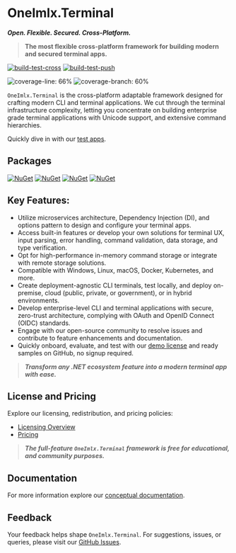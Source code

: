 # OneImlx.Terminal

***Open. Flexible. Secured. Cross-Platform.***

> **The most flexible cross-platform framework for building modern and secured terminal apps.**

[![build-test-cross](https://github.com/perpetualintelligence/terminal/actions/workflows/build-test-cross.yml/badge.svg)](https://github.com/perpetualintelligence/terminal/actions/workflows/build-test-cross.yml)
[![build-test-push](https://github.com/perpetualintelligence/terminal/actions/workflows/build-test-push.yml/badge.svg)](https://github.com/perpetualintelligence/terminal/actions/workflows/build-test-push.yml)

![coverage-line: 66%](https://img.shields.io/badge/coverage--line-66%25-yellow)
![coverage-branch: 60%](https://img.shields.io/badge/coverage--branch-60%25-orange)

`OneImlx.Terminal` is the cross-platform adaptable framework designed for crafting modern CLI and terminal applications. We cut through the terminal infrastructure complexity, letting you concentrate on building enterprise grade terminal applications with Unicode support, and extensive command hierarchies.

Quickly dive in with our [test apps](https://github.com/perpetualintelligence/terminal/tree/main/apps).

## Packages
[![NuGet](https://img.shields.io/nuget/vpre/OneImlx.Terminal?label=OneImlx.Terminal)](https://www.nuget.org/packages/OneImlx.Terminal)
[![NuGet](https://img.shields.io/nuget/vpre/OneImlx.Terminal.Authentication?label=OneImlx.Terminal.Authentication)](https://www.nuget.org/packages/OneImlx.Terminal.Authentication)
[![NuGet](https://img.shields.io/nuget/vpre/OneImlx.Terminal.AspNetCore?label=OneImlx.Terminal.AspNetCore)](https://www.nuget.org/packages/OneImlx.Terminal.AspNetCore)
[![NuGet](https://img.shields.io/nuget/vpre/OneImlx.Terminal.Client?label=OneImlx.Terminal.Client)](https://www.nuget.org/packages/OneImlx.Terminal.Client)

## **Key Features**:
- Utilize microservices architecture, Dependency Injection (DI), and options pattern to design and configure your terminal apps.
- Access built-in features or develop your own solutions for terminal UX, input parsing, error handling, command validation, data storage, and type verification.
- Opt for high-performance in-memory command storage or integrate with remote storage solutions.
- Compatible with Windows, Linux, macOS, Docker, Kubernetes, and more.
- Create deployment-agnostic CLI terminals, test locally, and deploy on-premise, cloud (public, private, or government), or in hybrid environments.
- Develop enterprise-level CLI and terminal applications with secure, zero-trust architecture, complying with OAuth and OpenID Connect (OIDC) standards.
- Engage with our open-source community to resolve issues and contribute to feature enhancements and documentation.
- Quickly onboard, evaluate, and test with our [demo license](https://docs.perpetualintelligence.com/articles/terminal/gs/demo.html) and ready samples on GitHub, no signup required.

> ***Transform any .NET ecosystem feature into a modern terminal app with ease.***

## License and Pricing
Explore our licensing, redistribution, and pricing policies:
- [Licensing Overview](https://docs.perpetualintelligence.com/articles/terminal/licensing/intro.html)
- [Pricing](https://www.perpetualintelligence.com/products/piterminal#pricing)

> ***The full-feature `OneImlx.Terminal` framework is free for educational, and community purposes.***

## Documentation
For more information explore our [conceptual documentation](https://docs.perpetualintelligence.com/articles/terminal/intro.html).

## Feedback
Your feedback helps shape `OneImlx.Terminal`. For suggestions, issues, or queries, please visit our [GitHub Issues](https://github.com/PerpetualIntelligence/terminal/issues).
